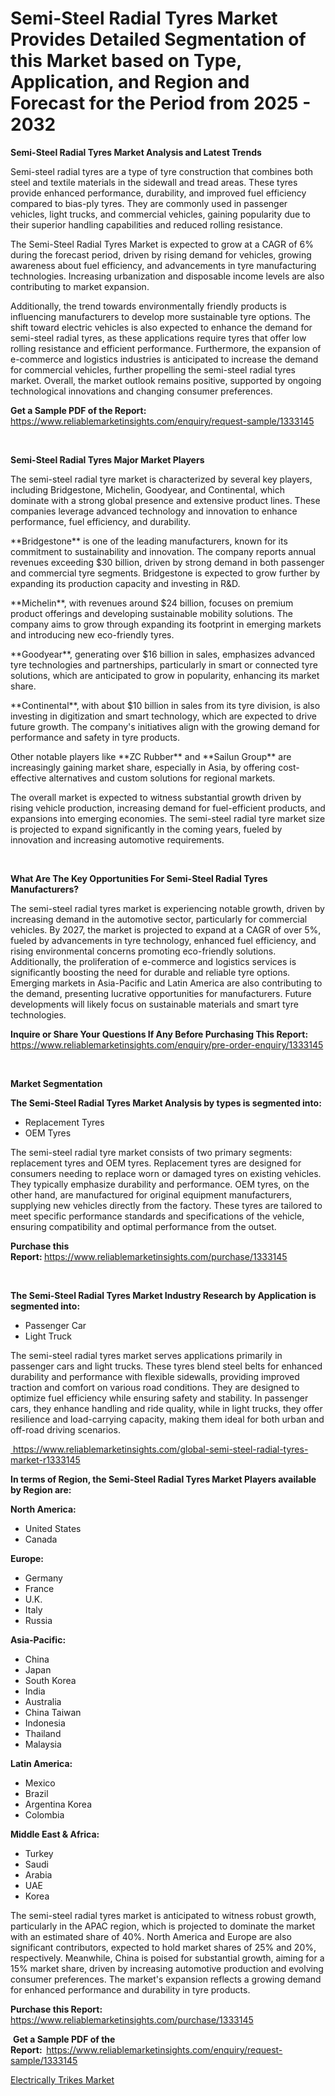 <p><h1>Semi-Steel Radial Tyres Market Provides Detailed Segmentation of this Market based on Type, Application, and Region and Forecast for the Period from 2025 - 2032</h1></p><p><strong>Semi-Steel Radial Tyres Market Analysis and Latest Trends</strong></p>
<p><p>Semi-steel radial tyres are a type of tyre construction that combines both steel and textile materials in the sidewall and tread areas. These tyres provide enhanced performance, durability, and improved fuel efficiency compared to bias-ply tyres. They are commonly used in passenger vehicles, light trucks, and commercial vehicles, gaining popularity due to their superior handling capabilities and reduced rolling resistance.</p><p>The Semi-Steel Radial Tyres Market is expected to grow at a CAGR of 6% during the forecast period, driven by rising demand for vehicles, growing awareness about fuel efficiency, and advancements in tyre manufacturing technologies. Increasing urbanization and disposable income levels are also contributing to market expansion. </p><p>Additionally, the trend towards environmentally friendly products is influencing manufacturers to develop more sustainable tyre options. The shift toward electric vehicles is also expected to enhance the demand for semi-steel radial tyres, as these applications require tyres that offer low rolling resistance and efficient performance. Furthermore, the expansion of e-commerce and logistics industries is anticipated to increase the demand for commercial vehicles, further propelling the semi-steel radial tyres market. Overall, the market outlook remains positive, supported by ongoing technological innovations and changing consumer preferences.</p></p>
<p><strong>Get a Sample PDF of the Report:&nbsp;</strong> <a href="https://www.reliablemarketinsights.com/enquiry/request-sample/1333145?utm_campaign=3569&utm_medium=2&utm_source=Github&utm_content=ia&utm_term=24032025&utm_id=semi-steel-radial-tyres">https://www.reliablemarketinsights.com/enquiry/request-sample/1333145</a></p>
<p>&nbsp;</p>
<p><strong>Semi-Steel Radial Tyres Major Market Players</strong></p>
<p><p>The semi-steel radial tyre market is characterized by several key players, including Bridgestone, Michelin, Goodyear, and Continental, which dominate with a strong global presence and extensive product lines. These companies leverage advanced technology and innovation to enhance performance, fuel efficiency, and durability.</p><p>**Bridgestone** is one of the leading manufacturers, known for its commitment to sustainability and innovation. The company reports annual revenues exceeding $30 billion, driven by strong demand in both passenger and commercial tyre segments. Bridgestone is expected to grow further by expanding its production capacity and investing in R&D.</p><p>**Michelin**, with revenues around $24 billion, focuses on premium product offerings and developing sustainable mobility solutions. The company aims to grow through expanding its footprint in emerging markets and introducing new eco-friendly tyres.</p><p>**Goodyear**, generating over $16 billion in sales, emphasizes advanced tyre technologies and partnerships, particularly in smart or connected tyre solutions, which are anticipated to grow in popularity, enhancing its market share.</p><p>**Continental**, with about $10 billion in sales from its tyre division, is also investing in digitization and smart technology, which are expected to drive future growth. The company's initiatives align with the growing demand for performance and safety in tyre products.</p><p>Other notable players like **ZC Rubber** and **Sailun Group** are increasingly gaining market share, especially in Asia, by offering cost-effective alternatives and custom solutions for regional markets.</p><p>The overall market is expected to witness substantial growth driven by rising vehicle production, increasing demand for fuel-efficient products, and expansions into emerging economies. The semi-steel radial tyre market size is projected to expand significantly in the coming years, fueled by innovation and increasing automotive requirements.</p></p>
<p>&nbsp;</p>
<p><strong>What Are The Key Opportunities For Semi-Steel Radial Tyres Manufacturers?</strong></p>
<p><p>The semi-steel radial tyres market is experiencing notable growth, driven by increasing demand in the automotive sector, particularly for commercial vehicles. By 2027, the market is projected to expand at a CAGR of over 5%, fueled by advancements in tyre technology, enhanced fuel efficiency, and rising environmental concerns promoting eco-friendly solutions. Additionally, the proliferation of e-commerce and logistics services is significantly boosting the need for durable and reliable tyre options. Emerging markets in Asia-Pacific and Latin America are also contributing to the demand, presenting lucrative opportunities for manufacturers. Future developments will likely focus on sustainable materials and smart tyre technologies.</p></p>
<p><strong>Inquire or Share Your Questions If Any Before Purchasing This Report:</strong> <a href="https://www.reliablemarketinsights.com/enquiry/pre-order-enquiry/1333145?utm_campaign=3569&utm_medium=2&utm_source=Github&utm_content=ia&utm_term=24032025&utm_id=semi-steel-radial-tyres">https://www.reliablemarketinsights.com/enquiry/pre-order-enquiry/1333145</a></p>
<p>&nbsp;</p>
<p><strong>Market Segmentation</strong></p>
<p><strong>The Semi-Steel Radial Tyres Market Analysis by types is segmented into:</strong></p>
<p><ul><li>Replacement Tyres</li><li>OEM Tyres</li></ul></p>
<p><p>The semi-steel radial tyre market consists of two primary segments: replacement tyres and OEM tyres. Replacement tyres are designed for consumers needing to replace worn or damaged tyres on existing vehicles. They typically emphasize durability and performance. OEM tyres, on the other hand, are manufactured for original equipment manufacturers, supplying new vehicles directly from the factory. These tyres are tailored to meet specific performance standards and specifications of the vehicle, ensuring compatibility and optimal performance from the outset.</p></p>
<p><strong>Purchase this Report:&nbsp;</strong><a href="https://www.reliablemarketinsights.com/purchase/1333145?utm_campaign=3569&utm_medium=2&utm_source=Github&utm_content=ia&utm_term=24032025&utm_id=semi-steel-radial-tyres">https://www.reliablemarketinsights.com/purchase/1333145</a></p>
<p>&nbsp;</p>
<p><strong>The Semi-Steel Radial Tyres Market Industry Research by Application is segmented into:</strong></p>
<p><ul><li>Passenger Car</li><li>Light Truck</li></ul></p>
<p><p>The semi-steel radial tyres market serves applications primarily in passenger cars and light trucks. These tyres blend steel belts for enhanced durability and performance with flexible sidewalls, providing improved traction and comfort on various road conditions. They are designed to optimize fuel efficiency while ensuring safety and stability. In passenger cars, they enhance handling and ride quality, while in light trucks, they offer resilience and load-carrying capacity, making them ideal for both urban and off-road driving scenarios.</p></p>
<p><a href="https://www.reliablemarketinsights.com/global-semi-steel-radial-tyres-market-r1333145?utm_campaign=3569&utm_medium=2&utm_source=Github&utm_content=ia&utm_term=24032025&utm_id=semi-steel-radial-tyres">&nbsp;https://www.reliablemarketinsights.com/global-semi-steel-radial-tyres-market-r1333145</a></p>
<p><strong>In terms of Region, the Semi-Steel Radial Tyres Market Players available by Region are:</strong></p>
<p>
    <p> <strong> North America: </strong>
        <ul>
            <li>United States</li>
            <li>Canada</li>
        </ul>
        </p> 
    <p> <strong> Europe: </strong>
        <ul>
            <li>Germany</li>
            <li>France</li>
            <li>U.K.</li>
            <li>Italy</li>
            <li>Russia</li>
        </ul>
        </p> 
    <p> <strong> Asia-Pacific: </strong>
        <ul>
            <li>China</li>
            <li>Japan</li>
            <li>South Korea</li>
            <li>India</li>
            <li>Australia</li>
            <li>China Taiwan</li>
            <li>Indonesia</li>
            <li>Thailand</li>
            <li>Malaysia</li>
        </ul>
        </p> 
    <p> <strong> Latin America: </strong>
        <ul>
            <li>Mexico</li>
            <li>Brazil</li>
            <li>Argentina Korea</li>
            <li>Colombia</li>
        </ul>
        </p> 
    <p> <strong> Middle East & Africa: </strong>
        <ul>
            <li>Turkey</li>
            <li>Saudi</li>
            <li>Arabia</li>
            <li>UAE</li>
            <li>Korea</li>
        </ul>
    </p>
    </p>
<p><p>The semi-steel radial tyres market is anticipated to witness robust growth, particularly in the APAC region, which is projected to dominate the market with an estimated share of 40%. North America and Europe are also significant contributors, expected to hold market shares of 25% and 20%, respectively. Meanwhile, China is poised for substantial growth, aiming for a 15% market share, driven by increasing automotive production and evolving consumer preferences. The market's expansion reflects a growing demand for enhanced performance and durability in tyre products.</p></p>
<p><strong>Purchase this Report: </strong><a href="https://www.reliablemarketinsights.com/purchase/1333145?utm_campaign=3569&utm_medium=2&utm_source=Github&utm_content=ia&utm_term=24032025&utm_id=semi-steel-radial-tyres">https://www.reliablemarketinsights.com/purchase/1333145</a></p>
<p>&nbsp;<strong>Get a Sample PDF of the Report:&nbsp;&nbsp;</strong><a href="https://www.reliablemarketinsights.com/enquiry/request-sample/1333145?utm_campaign=3569&utm_medium=2&utm_source=Github&utm_content=ia&utm_term=24032025&utm_id=semi-steel-radial-tyres">https://www.reliablemarketinsights.com/enquiry/request-sample/1333145</a></p>
<p><strong></strong></p>
<p><p><a href="https://github.com/lamlebienz7j/Market-Research-Report-List-1/blob/main/electrically-trikes-market.md?utm_campaign=3569&utm_medium=2&utm_source=Github&utm_content=ia&utm_term=24032025&utm_id=semi-steel-radial-tyres">Electrically Trikes Market</a></p></p>